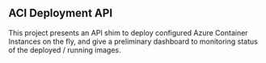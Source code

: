 ## ACI Deployment API

This project presents an API shim to deploy configured Azure Container Instances on the fly, and give a preliminary dashboard to monitoring status of the deployed / running images.
